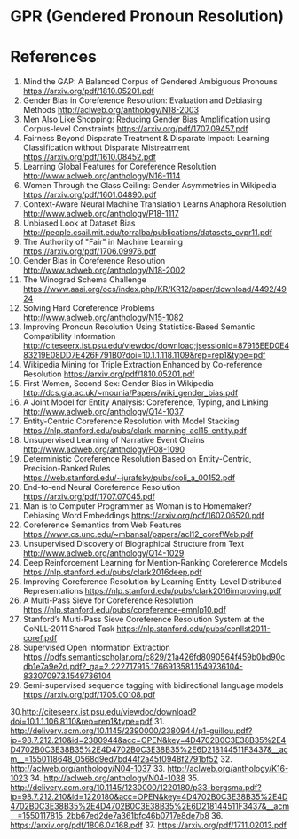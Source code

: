 # GPR (Gendered Pronoun Resolution)

# References

1. Mind the GAP: A Balanced Corpus of Gendered Ambiguous Pronouns https://arxiv.org/pdf/1810.05201.pdf
2. Gender Bias in Coreference Resolution: Evaluation and Debiasing Methods http://aclweb.org/anthology/N18-2003
3. Men Also Like Shopping: Reducing Gender Bias Amplification using Corpus-level Constraints https://arxiv.org/pdf/1707.09457.pdf
4. Fairness Beyond Disparate Treatment & Disparate Impact: Learning Classification without Disparate Mistreatment https://arxiv.org/pdf/1610.08452.pdf
5. Learning Global Features for Coreference Resolution http://www.aclweb.org/anthology/N16-1114
6. Women Through the Glass Ceiling: Gender Asymmetries in Wikipedia https://arxiv.org/pdf/1601.04890.pdf
7. Context-Aware Neural Machine Translation Learns Anaphora Resolution http://www.aclweb.org/anthology/P18-1117
8. Unbiased Look at Dataset Bias http://people.csail.mit.edu/torralba/publications/datasets_cvpr11.pdf
9. The Authority of "Fair" in Machine Learning https://arxiv.org/pdf/1706.09976.pdf
10. Gender Bias in Coreference Resolution http://www.aclweb.org/anthology/N18-2002
11. The Winograd Schema Challenge https://www.aaai.org/ocs/index.php/KR/KR12/paper/download/4492/4924
12. Solving Hard Coreference Problems http://www.aclweb.org/anthology/N15-1082
13. Improving Pronoun Resolution Using Statistics-Based Semantic Compatibility Information http://citeseerx.ist.psu.edu/viewdoc/download;jsessionid=87916EED0E483219E08DD7E426F791B0?doi=10.1.1.118.1109&rep=rep1&type=pdf
14. Wikipedia Mining for Triple Extraction Enhanced by Co-reference Resolution https://arxiv.org/pdf/1810.05201.pdf
15. First Women, Second Sex: Gender Bias in Wikipedia http://dcs.gla.ac.uk/~mounia/Papers/wiki_gender_bias.pdf
16. A Joint Model for Entity Analysis: Coreference, Typing, and Linking http://www.aclweb.org/anthology/Q14-1037
17. Entity-Centric Coreference Resolution with Model Stacking https://nlp.stanford.edu/pubs/clark-manning-acl15-entity.pdf
18. Unsupervised Learning of Narrative Event Chains http://www.aclweb.org/anthology/P08-1090
19. Deterministic Coreference Resolution Based on Entity-Centric, Precision-Ranked Rules https://web.stanford.edu/~jurafsky/pubs/coli_a_00152.pdf
20. End-to-end Neural Coreference Resolution https://arxiv.org/pdf/1707.07045.pdf
21. Man is to Computer Programmer as Woman is to Homemaker? Debiasing Word Embeddings https://arxiv.org/pdf/1607.06520.pdf
22. Coreference Semantics from Web Features https://www.cs.unc.edu/~mbansal/papers/acl12_corefWeb.pdf
23. Unsupervised Discovery of Biographical Structure from Text http://www.aclweb.org/anthology/Q14-1029
24. Deep Reinforcement Learning for Mention-Ranking Coreference Models https://nlp.stanford.edu/pubs/clark2016deep.pdf
25. Improving Coreference Resolution by Learning Entity-Level Distributed Representations https://nlp.stanford.edu/pubs/clark2016improving.pdf
26. A Multi-Pass Sieve for Coreference Resolution https://nlp.stanford.edu/pubs/coreference-emnlp10.pdf
27. Stanford’s Multi-Pass Sieve Coreference Resolution System at the CoNLL-2011 Shared Task https://nlp.stanford.edu/pubs/conllst2011-coref.pdf
28. Supervised Open Information Extraction https://pdfs.semanticscholar.org/c829/21a426fd8090564f459b0bd90cdb1e7a9e2d.pdf?_ga=2.222717915.1766913581.1549736104-833070973.1549736104
29. Semi-supervised sequence tagging with bidirectional language models https://arxiv.org/pdf/1705.00108.pdf

30.http://citeseerx.ist.psu.edu/viewdoc/download?doi=10.1.1.106.8110&rep=rep1&type=pdf
31. http://delivery.acm.org/10.1145/2390000/2380944/p1-guillou.pdf?ip=98.7.212.210&id=2380944&acc=OPEN&key=4D4702B0C3E38B35%2E4D4702B0C3E38B35%2E4D4702B0C3E38B35%2E6D218144511F3437&__acm__=1550118648_0568d9ed7bd44f2a45f0948f2791bf52
32. http://aclweb.org/anthology/N04-1037
33. http://aclweb.org/anthology/K16-1023
34. http://aclweb.org/anthology/N04-1038
35. http://delivery.acm.org/10.1145/1230000/1220180/p33-bergsma.pdf?ip=98.7.212.210&id=1220180&acc=OPEN&key=4D4702B0C3E38B35%2E4D4702B0C3E38B35%2E4D4702B0C3E38B35%2E6D218144511F3437&__acm__=1550117815_2bb67ed2de7a361bfc46b0717e8de7b8
36. https://arxiv.org/pdf/1806.04168.pdf
37. https://arxiv.org/pdf/1711.02013.pdf
